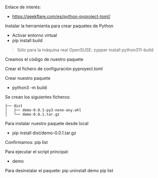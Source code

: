 
Enlace de interés:
* https://geekflare.com/es/python-pyproject-toml/


Instalar la herramienta para crear paquetes de Python
* Activar entorno virtual
* pip install build

> Sólo para la máquina real OpenSUSE: zypper install python311-build

Creamos el código de nuestro paquete

Crear el fichero de configuración pyproyect.toml

Crear nuestro paquete
* python3 -m build

Se crean los siguientes ficheros:
```
├── dist
│   ├── demo-0.0.1-py3-none-any.whl
│   └── demo-0.0.1.tar.gz
```

Para instalar nuestro paquete desde local
* pip install dist/demo-0.0.1.tar.gz

Confirmamos:
pip list

Para ejecutar el script principal:
* demo

Para desinstalar el paquete:
pip uninstall demo
pip list
